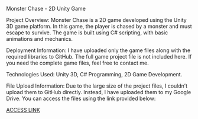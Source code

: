 Monster Chase - 2D Unity Game

Project Overview:
Monster Chase is a 2D game developed using the Unity 3D game platform. In this game, the player is chased by a monster and must escape to survive. The game is built using C# scripting, with basic animations and mechanics.

Deployment Information:
I have uploaded only the game files along with the required libraries to GitHub. The full game project file is not included here. If you need the complete game files, feel free to contact me.

Technologies Used:
Unity 3D,
C# Programming,
2D Game Development.

File Upload Information:
Due to the large size of the project files, I couldn’t upload them to GitHub directly. Instead, I have uploaded them to my Google Drive. You can access the files using the link provided below:

[ACCESS LINK](https://drive.google.com/drive/folders/1BOLcvfPmplDpq8o5hhH-UZJFivyfk8oT?usp=sharing)
